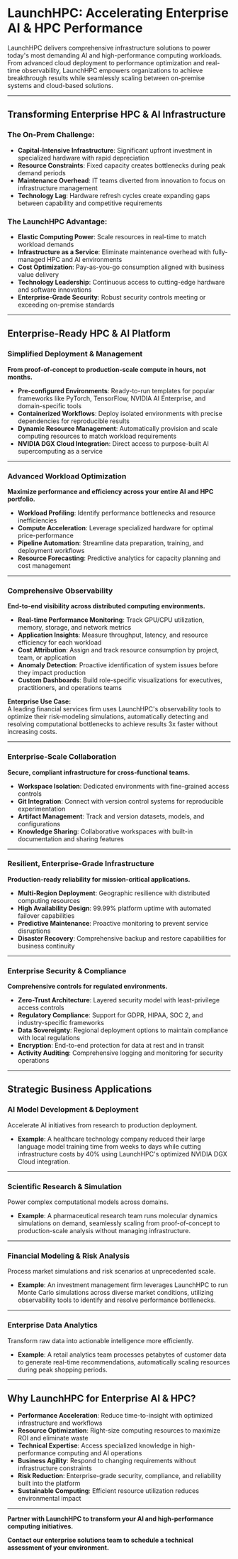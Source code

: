 # **LaunchHPC: Accelerating Enterprise AI & HPC Performance**

LaunchHPC delivers comprehensive infrastructure solutions to power today's most demanding AI and high-performance computing workloads. From advanced cloud deployment to performance optimization and real-time observability, LaunchHPC empowers organizations to achieve breakthrough results while seamlessly scaling between on-premise systems and cloud-based solutions.

---

## **Transforming Enterprise HPC & AI Infrastructure**

### **The On-Prem Challenge:**

- **Capital-Intensive Infrastructure**: Significant upfront investment in specialized hardware with rapid depreciation
- **Resource Constraints**: Fixed capacity creates bottlenecks during peak demand periods
- **Maintenance Overhead**: IT teams diverted from innovation to focus on infrastructure management
- **Technology Lag**: Hardware refresh cycles create expanding gaps between capability and competitive requirements

### **The LaunchHPC Advantage:**

- **Elastic Computing Power**: Scale resources in real-time to match workload demands
- **Infrastructure as a Service**: Eliminate maintenance overhead with fully-managed HPC and AI environments
- **Cost Optimization**: Pay-as-you-go consumption aligned with business value delivery
- **Technology Leadership**: Continuous access to cutting-edge hardware and software innovations
- **Enterprise-Grade Security**: Robust security controls meeting or exceeding on-premise standards

---

## **Enterprise-Ready HPC & AI Platform**

### **Simplified Deployment & Management**

**From proof-of-concept to production-scale compute in hours, not months.**

- **Pre-configured Environments**: Ready-to-run templates for popular frameworks like PyTorch, TensorFlow, NVIDIA AI Enterprise, and domain-specific tools
- **Containerized Workflows**: Deploy isolated environments with precise dependencies for reproducible results
- **Dynamic Resource Management**: Automatically provision and scale computing resources to match workload requirements
- **NVIDIA DGX Cloud Integration**: Direct access to purpose-built AI supercomputing as a service

---

### **Advanced Workload Optimization**

**Maximize performance and efficiency across your entire AI and HPC portfolio.**

- **Workload Profiling**: Identify performance bottlenecks and resource inefficiencies
- **Compute Acceleration**: Leverage specialized hardware for optimal price-performance
- **Pipeline Automation**: Streamline data preparation, training, and deployment workflows
- **Resource Forecasting**: Predictive analytics for capacity planning and cost management

---

### **Comprehensive Observability**

**End-to-end visibility across distributed computing environments.**

- **Real-time Performance Monitoring**: Track GPU/CPU utilization, memory, storage, and network metrics
- **Application Insights**: Measure throughput, latency, and resource efficiency for each workload
- **Cost Attribution**: Assign and track resource consumption by project, team, or application
- **Anomaly Detection**: Proactive identification of system issues before they impact production
- **Custom Dashboards**: Build role-specific visualizations for executives, practitioners, and operations teams

**Enterprise Use Case:**  
A leading financial services firm uses LaunchHPC's observability tools to optimize their risk-modeling simulations, automatically detecting and resolving computational bottlenecks to achieve results 3x faster without increasing costs.

---

### **Enterprise-Scale Collaboration**

**Secure, compliant infrastructure for cross-functional teams.**

- **Workspace Isolation**: Dedicated environments with fine-grained access controls
- **Git Integration**: Connect with version control systems for reproducible experimentation
- **Artifact Management**: Track and version datasets, models, and configurations
- **Knowledge Sharing**: Collaborative workspaces with built-in documentation and sharing features

---

### **Resilient, Enterprise-Grade Infrastructure**

**Production-ready reliability for mission-critical applications.**

- **Multi-Region Deployment**: Geographic resilience with distributed computing resources
- **High Availability Design**: 99.99% platform uptime with automated failover capabilities
- **Predictive Maintenance**: Proactive monitoring to prevent service disruptions
- **Disaster Recovery**: Comprehensive backup and restore capabilities for business continuity

---

### **Enterprise Security & Compliance**

**Comprehensive controls for regulated environments.**

- **Zero-Trust Architecture**: Layered security model with least-privilege access controls
- **Regulatory Compliance**: Support for GDPR, HIPAA, SOC 2, and industry-specific frameworks
- **Data Sovereignty**: Regional deployment options to maintain compliance with local regulations
- **Encryption**: End-to-end protection for data at rest and in transit
- **Activity Auditing**: Comprehensive logging and monitoring for security operations

---

## **Strategic Business Applications**

### **AI Model Development & Deployment**

Accelerate AI initiatives from research to production deployment.

- **Example**: A healthcare technology company reduced their large language model training time from weeks to days while cutting infrastructure costs by 40% using LaunchHPC's optimized NVIDIA DGX Cloud integration.

---

### **Scientific Research & Simulation**

Power complex computational models across domains.

- **Example**: A pharmaceutical research team runs molecular dynamics simulations on demand, seamlessly scaling from proof-of-concept to production-scale analysis without managing infrastructure.

---

### **Financial Modeling & Risk Analysis**

Process market simulations and risk scenarios at unprecedented scale.

- **Example**: An investment management firm leverages LaunchHPC to run Monte Carlo simulations across diverse market conditions, utilizing observability tools to identify and resolve performance bottlenecks.

---

### **Enterprise Data Analytics**

Transform raw data into actionable intelligence more efficiently.

- **Example**: A retail analytics team processes petabytes of customer data to generate real-time recommendations, automatically scaling resources during peak shopping periods.

---

## **Why LaunchHPC for Enterprise AI & HPC?**

- **Performance Acceleration**: Reduce time-to-insight with optimized infrastructure and workflows
- **Resource Optimization**: Right-size computing resources to maximize ROI and eliminate waste
- **Technical Expertise**: Access specialized knowledge in high-performance computing and AI operations
- **Business Agility**: Respond to changing requirements without infrastructure constraints
- **Risk Reduction**: Enterprise-grade security, compliance, and reliability built into the platform
- **Sustainable Computing**: Efficient resource utilization reduces environmental impact

---

**Partner with LaunchHPC to transform your AI and high-performance computing initiatives.**

**Contact our enterprise solutions team to schedule a technical assessment of your environment.**
